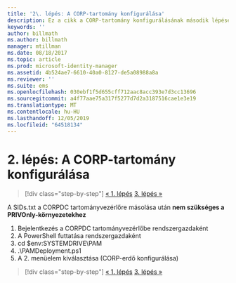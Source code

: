 ```yaml
---
title: '2\. lépés: A CORP-tartomány konfigurálása'
description: Ez a cikk a CORP-tartomány konfigurálásának második lépését ismerteti, amelyhez hozzátartozik egy parancsfájl futtatása is a SIDs.txt fájlnak a CORPDC-re másolása után
keywords: ''
author: billmath
ms.author: billmath
manager: mtillman
ms.date: 08/18/2017
ms.topic: article
ms.prod: microsoft-identity-manager
ms.assetid: 4b524ae7-6610-40a0-8127-de5a08988a8a
ms.reviewer: ''
ms.suite: ems
ms.openlocfilehash: 030ebf1f5d655cff712aac8acc393e7d3cc13696
ms.sourcegitcommit: a4f77aae75a317f5277d7d2a3187516cae1e3e19
ms.translationtype: MT
ms.contentlocale: hu-HU
ms.lasthandoff: 12/05/2019
ms.locfileid: "64518134"
---
```

# <a name="step-2-configuring-the-corp-domain"></a>2\. lépés: A CORP-tartomány konfigurálása

> [!div class="step-by-step"]
> [« 1. lépés](sp1-step1-configuring-priv-domain.md)
> [3. lépés »](sp1-step3-installing-configuring-sql.md)

A SIDs.txt a CORPDC tartományvezérlőre másolása után **nem szükséges a PRIVOnly-környezetekhez**

1. Bejelentkezés a CORPDC tartományvezérlőbe rendszergazdaként
2. A PowerShell futtatása rendszergazdaként
3. cd $env:SYSTEMDRIVE\PAM
4. .\PAMDeployment.ps1
5. A 2. menüelem kiválasztása (CORP-erdő konfigurálása)

> [!div class="step-by-step"]
> [« 1. lépés](sp1-step1-configuring-priv-domain.md)
> [3. lépés »](sp1-step3-installing-configuring-sql.md)
